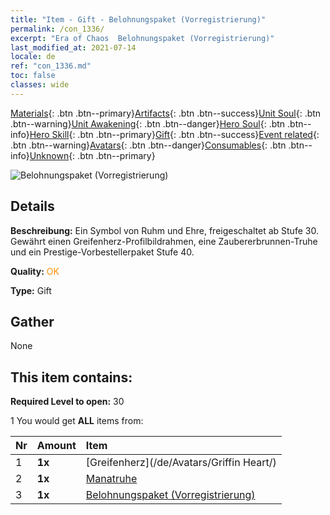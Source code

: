 ```yaml
---
title: "Item - Gift - Belohnungspaket (Vorregistrierung)"
permalink: /con_1336/
excerpt: "Era of Chaos  Belohnungspaket (Vorregistrierung)"
last_modified_at: 2021-07-14
locale: de
ref: "con_1336.md"
toc: false
classes: wide
---
```

 [Materials](/ItemsDE/){: .btn .btn--primary}[Artifacts](/ItemsDE/Artifacts/){: .btn .btn--success}[Unit Soul](/ItemsDE/UnitSoul/){: .btn .btn--warning}[Unit Awakening](/ItemsDE/UnitAwakening/){: .btn .btn--danger}[Hero Soul](/ItemsDE/HeroSoul/){: .btn .btn--info}[Hero Skill](/ItemsDE/HeroSkill/){: .btn .btn--primary}[Gift](/ItemsDE/Gift/){: .btn .btn--success}[Event related](/ItemsDE/Events/){: .btn .btn--warning}[Avatars](/ItemsDE/Avatars/){: .btn .btn--danger}[Consumables](/ItemsDE/Consumables/){: .btn .btn--info}[Unknown](/ItemsDE/Unknown/){: .btn .btn--primary}

 ![Belohnungspaket (Vorregistrierung)](/images/t/i_906011.png)

## Details
 **Beschreibung:** Ein Symbol von Ruhm und Ehre, freigeschaltet ab Stufe 30. Gewährt einen Greifenherz-Profilbildrahmen, eine Zaubererbrunnen-Truhe und ein Prestige-Vorbestellerpaket Stufe 40.

 **Quality:** <span style="color: #FF8C00">OK</span>

 **Type:** Gift

## Gather

  None

## This item contains:

 **Required Level to open:** 30

 1 You would get **ALL** items  from:

  | Nr | Amount |     Item    |
  |:---|:-------|:------------|
  | 1 |  **1x** | [Greifenherz](/de/Avatars/Griffin Heart/) |  | 
  | 2 |  **1x** | [Manatruhe](/ItemsDE/con_1335/) |  | 
  | 3 |  **1x** | [Belohnungspaket (Vorregistrierung)](/ItemsDE/con_1337/) |  | 
